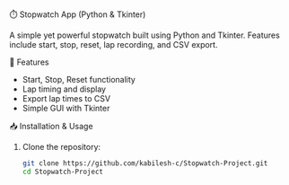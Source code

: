 ⏱️ Stopwatch App (Python & Tkinter)

A simple yet powerful stopwatch built using Python and Tkinter. Features include start, stop, reset, lap recording, and CSV export.

🚀 Features
- Start, Stop, Reset functionality
- Lap timing and display
- Export lap times to CSV
- Simple GUI with Tkinter

📥 Installation & Usage
1. Clone the repository:
   ```sh
   git clone https://github.com/kabilesh-c/Stopwatch-Project.git
   cd Stopwatch-Project
